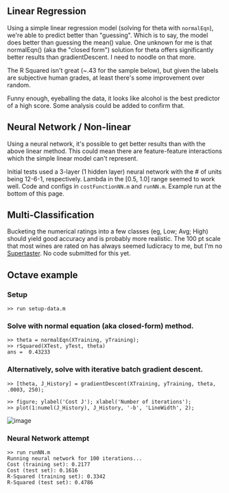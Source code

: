 ## Linear Regression
Using a simple linear regression model (solving for theta with `normalEqn`), we're able to predict better than "guessing". Which is to say, the model does better than guessing the mean() value. One unknown for me is that normalEqn() (aka the "closed form") solution for theta offers significantly better results than gradientDescent. I need to noodle on that more.

The R Squared isn't great (~.43 for the sample below), but given the labels are subjective human grades, at least there's some improvement over random.

Funny enough, eyeballing the data, it looks like alcohol is the best predictor of a high score. Some analysis could be added to confirm that.

## Neural Network / Non-linear
Using a neural network, it's possible to get  better results than with the above linear method. This could mean there are feature-feature interactions which the simple linear model can't represent. 

Initial tests used a 3-layer (1 hidden layer) neural network with the # of units being 12-6-1, respectively. Lambda in the [0.5, 1.0] range seemed to work well. Code and configs in `costFunctionNN.m` and `runNN.m`. Example run at the bottom of this page.

## Multi-Classification
Bucketing the numerical ratings into a few classes (eg, Low; Avg; High) should yield good accuracy and is probably more realistic. The 100 pt scale that most wines are rated on has always seemed ludicracy to me, but I'm no [Supertaster](https://en.wikipedia.org/wiki/Supertaster). No code submitted for this yet.

## Octave example
### Setup
```
>> run setup-data.m
```
### Solve with normal equation (aka closed-form) method.
```
>> theta = normalEqn(XTraining, yTraining);
>> rSquared(XTest, yTest, theta)
ans =  0.43233
```
### Alternatively, solve with iterative batch gradient descent.
```
>> [theta, J_History] = gradientDescent(XTraining, yTraining, theta, .0003, 250);

>> figure; ylabel('Cost J'); xlabel('Number of iterations');
>> plot(1:numel(J_History), J_History, '-b', 'LineWidth', 2);
```
![image](https://cloud.githubusercontent.com/assets/311298/16923027/0efcab1a-4ccd-11e6-86a8-dd2310ff29ee.png)

### Neural Network attempt
```
>> run runNN.m
Running neural network for 100 iterations...
Cost (training set): 0.2177
Cost (test set): 0.1616
R-Squared (training set): 0.3342
R-Squared (test set): 0.4786
```
